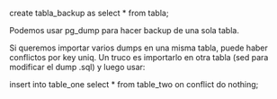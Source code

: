 create tabla_backup as select * from tabla;

Podemos usar pg_dump para hacer backup de una sola tabla.

Si queremos importar varios dumps en una misma tabla, puede haber conflictos por key uniq.
Un truco es importarlo en otra tabla (sed para modificar el dump .sql) y luego usar:

insert into table_one select * from table_two on conflict do nothing;
